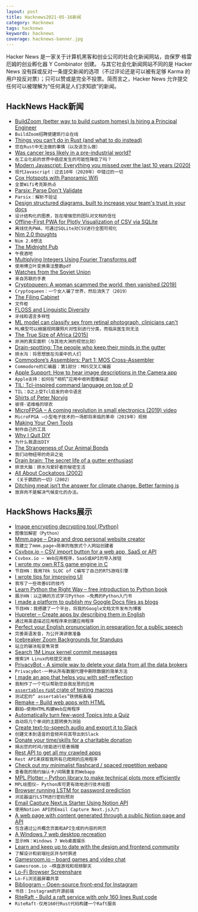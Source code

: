 ```yaml
---
layout: post
title: Hacknews2021-05-16新闻
category: Hacknews
tags: hacknews
keywords: hacknews
coverage: hacknews-banner.jpg
---
```


Hacker News 是一家关于计算机黑客和创业公司的社会化新闻网站，由保罗·格雷厄姆的创业孵化器 Y Combinator 创建。
与其它社会化新闻网站不同的是 Hacker News 没有踩或反对一条提交新闻的选项（不过评论还是可以被有足够 Karma 的用户投反对票）；只可以赞或是完全不投票。简而言之，Hacker News 允许提交任何可以被理解为“任何满足人们求知欲”的新闻。

## HackNews Hack新闻


- [BuildZoom (better way to build custom homes) Is hiring a Principal Engineer](https://jobs.lever.co/buildzoom)
- `BuildZoom招聘使建筑行业在线`
- [Things you can’t do in Rust (and what to do instead)](https://blog.logrocket.com/what-you-cant-do-in-rust-and-what-to-do-instead/)
- `您在Rust中无法做的事情（以及该怎么做）`
- [Was cancer less likely in a pre-industrial world?](https://www.nationalgeographic.com/history/article/cancer-less-likely-preindustrial-world)
- `在工业化前的世界中癌症发生的可能性降低了吗？`
- [Modern Javascript: Everything you missed over the last 10 years (2020)](https://turriate.com/articles/modern-javascript-everything-you-missed-over-10-years)
- `现代Javascript：过去10年（2020年）中错过的一切`
- [Cox Hotspots with Panoramic Wifi](https://www.cox.com/residential/support/cox-hotspots-with-panoramic-wifi.html)
- `全景Wifi考克斯热点`
- [Parsix: Parse Don't Validate](https://github.com/parsix/parsix)
- `Parsix：解析不验证`
- [Design structured diagrams, built to increase your team's trust in your docs](https://icepanel.io/)
- `设计结构化的图表，旨在增强您的团队对文档的信任`
- [Offline-First PWA for Plotly Visualization of CSV via SQLite](https://github.com/lana-k/sqliteviz)
- `离线优先PWA，可通过SQLite对CSV进行全图可视化`
- [Nim 2.0 thoughts](https://forum.nim-lang.org/t/7983)
- `Nim 2.0想法`
- [The Midnight Pub](https://midnight.pub/)
- `午夜酒吧`
- [Multiplying Integers Using Fourier Transforms pdf](http://www.cs.rug.nl/~ando/pdfs/Ando_Emerencia_multiplying_huge_integers_using_fourier_transforms_paper.pdf)
- `使用傅立叶变换乘法整数pdf`
- [Watches from the Soviet Union](https://www.rbth.com/longreads/soviet-watches/)
- `来自苏联的手表`
- [Cryptoqueen: A woman scammed the world, then vanished (2019)](https://www.bbc.com/news/stories-50435014)
- `Cryptoqueen：一个女人骗了世界，然后消失了（2019）`
- [The Filing Cabinet](https://placesjournal.org/article/the-filing-cabinet-and-20th-century-information-infrastructure/?cn-reloaded=1)
- `文件柜`
- [FLOSS and Linguistic Diversity](https://www.paulox.net/2021/05/12/floss-and-linguistic-diversity/)
- `牙线和语言多样性`
- [ML model can classify sex from retinal photograph, clinicians can't](https://rdcu.be/ckFPK)
- `ML模型可以根据视网膜照片对性别进行分类，而临床医生则无法`
- [The True Size of Africa (2015)](http://kai.sub.blue/en/africa.html)
- `非洲的真实面积（与其他大洲的视觉比较）`
- [Drain-spotting: The people who keep their minds in the gutter](https://www.bbc.co.uk/news/uk-england-london-56281464)
- `排水沟：将思想放在沟渠中的人们`
- [Commodore’s Assemblers: Part 1: MOS Cross-Assembler](https://www.pagetable.com/?p=1520)
- `Commodore的汇编器：第1部分：MOS交叉汇编器`
- [Apple Support: How to hear image descriptions in the Camera app](https://www.loopinsight.com/2021/05/13/apple-support-how-to-hear-image-descriptions-in-the-camera-app/)
- `Apple支持：如何在“相机”应用中收听图像描述`
- [TIL: Tcl-inspired command language on top of D](https://til-lang.github.io/til/)
- `TIL：D之上受Tcl启发的命令语言`
- [Shirts of Peter Norvig](http://charlesbroskoski.com/_/view.php?id=shirts-of-peter-norvig)
- `彼得·诺维格的球衣`
- [MicroFPGA – A coming revolution in small electronics (2019) video](https://www.youtube.com/watch?v=ME_e06ApxJA)
- `MicroFPGA –小型电子技术的一场即将来临的革命（2019年）视频`
- [Making Your Own Tools](https://futureofcoding.org/episodes/044)
- `制作自己的工具`
- [Why I Quit DIY](https://schoolofdecorating.com/2014/06/why-i-quit-diy/)
- `为什么我退出DIY`
- [The Strangeness of Our Animal Bonds](https://www.newyorker.com/science/elements/the-strangeness-of-our-animal-bonds)
- `我们动物纽带的奇异之处`
- [Drain brain: The secret life of a gutter enthusiast](https://www.bbc.com/news/uk-england-london-56281464)
- `排泄大脑：排水沟爱好者的秘密生活`
- [All About Cockatoos (2002)](http://www.mytoos.com/main.shtml)
- `《关于鹦鹉的一切》（2002）`
- [Ditching meat isn’t the answer for climate change. Better farming is](https://www.washingtonpost.com/outlook/ditching-meat-isnt-the-answer-for-climate-change-better-farming-is/2021/05/14/86001c36-b426-11eb-ab43-bebddc5a0f65_story.html)
- `放弃肉不是解决气候变化的办法。`


## HackShows Hacks展示

- [ Image encrypting decrypting tool (Python)](https://github.com/s3nh/img-cryptor)
- `图像加解密（Python）`
- [ Mmm.page – Drag and drop personal website creator](https://build.mmm.page)
- `我建立了mmm.page→简单的拖放式个人网站创建者`
- [ Csvbox.io – CSV import button for a web app, SaaS or API](https://csvbox.io)
- `Csvbox.io – Web应用程序，SaaS或API的导入按钮`
- [ I wrote my own RTS game engine in C](https://github.com/eduard-permyakov/permafrost-engine)
- `节目HN：我用70k SLOC of C编写了自己的RTS游戏引擎`
- [ I wrote tips for improving UI](https://fifty.user-interface.io/)
- `我写了一些改善UI的技巧`
- [ Learn Python the Right Way – free introduction to Python book](https://learnpythontherightway.com)
- `展示HN：以正确的方式学习Python –免费的Python入门书`
- [ I made a platform to publish my Google Docs files as blogs](https://hexo.press)
- `节目HN：我搭建了一个平台，将我的Google文档文件发布为博客`
- [ Hupreter – Create apps by describing them in English](item?id=27142897)
- `通过用英语描述应用程序来创建应用程序`
- [ Perfect your English pronunciation in preparation for a public speech](https://recognizedpronunciation.com)
- `完善英语发音，为公开演讲做准备`
- [ Icebreaker Zoom Backgrounds for Standups](https://www.bored.social/icebreaker-zoom-backgrounds)
- `站立的破冰船变焦背景`
- [ Search 1M Linux kernel commit messages](https://linux-commits-search.typesense.org/)
- `搜索1M Linux内核提交消息`
- [ PrivacyBot - A simple way to delete your data from all the data brokers](https://privacybot.io/)
- `PrivacyBot-一种从所有数据代理中删除数据的简单方法`
- [ I made an app that helps you with self-reflection](item?id=27146742)
- `我制作了一个可以帮助您自我反思的应用`
- [ `assertables` rust crate of testing macros](https://github.com/sixarm/assertables-rust-crate)
- `测试宏的“ assertables”铁锈板条箱`
- [ Remake – Build web apps with HTML](https://remaketheweb.com/)
- `翻拍–使用HTML构建Web应用程序`
- [ Automatically turn few-word Topics into a Quiz](https://www.revision.ai/quiz?v)
- `自动将几个单词的主题转换为测验`
- [ Create text-to-speech audio and export it to Slack](https://docs.api.audio/docs/create-an-audio-message-and-share-it-on-slack)
- `创建文本到语音的音频并将其导出到Slack`
- [ Donate your time/skills for a charitable donation](https://onehumanrace.io)
- `捐出您的时间/技能进行慈善捐赠`
- [ Rest API to get all my crawled apps](https://ideasfilter.com/?page=api)
- `Rest API来获取我所有已爬网的应用程序`
- [ Check out my minimalist flashcard / spaced repetition webapp](https://memordo.com/m/123)
- `查看我的简约抽认卡/间隔重复的Webapp`
- [ MPL Plotter – Python library to make technical plots more efficiently](https://github.com/antonlopezr/mpl_plotter)
- `MPL绘图仪– Python库可更有效地进行技术绘图`
- [ Browser running LSTM for password prediction](https://www.qwertycards.com/passwords/passwords.html)
- `浏览器运行LSTM进行密码预测`
- [ Email Capture Next.js Starter Using Notion API](https://github.com/btahir/notion-capture)
- `使用Notion API的Email Capture Next.js入门`
- [ A web page with content generated through a public Notion page and API](https://series.slice.so/playground)
- `包含通过公共概念页面和API生成的内容的网页`
- [ A Windows 7 web desktop recreation](https://desk.glitchy.website)
- `显示HN：Windows 7 Web桌面娱乐`
- [ Learn and keep up to date with the design and frontend community](https://getmabel.app/)
- `了解设计和前端社区并与时俱进`
- [ Gamesroom.io – board games and video chat](https://gamesroom.io)
- `Gamesroom.io –棋盘游戏和视频聊天`
- [ Lo-Fi Browser Screenshare](https://comebrowsewithme.com:8002/login?token=token2&ran=123trh)
- `Lo-Fi浏览器屏幕共享`
- [ Bibliogram – Open-source front-end for Instagram](https://bibliogram.art)
- `书目：Instagram的开源前端`
- [ RiteRaft - Build a raft service with only 160 lines Rust code](https://github.com/ritedb/riteraft)
- `RiteRaft-仅用160行Rust代码构建一个Raft服务`

